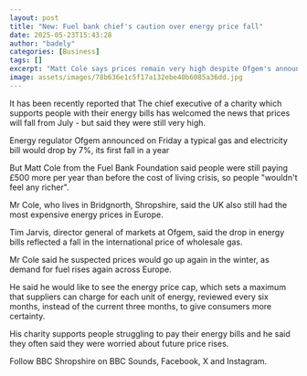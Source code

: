 ```yaml
---
layout: post
title: "New: Fuel bank chief's caution over energy price fall"
date: 2025-05-23T15:43:28
author: "badely"
categories: [Business]
tags: []
excerpt: "Matt Cole says prices remain very high despite Ofgem's announcement that prices will fall in July."
image: assets/images/78b636e1c5f17a132ebe40b6085a36dd.jpg
---
```


It has been recently reported that The chief executive of a charity which supports people with their energy bills has welcomed the news that prices will fall from July - but said they were still very high.

Energy regulator Ofgem announced on Friday a typical gas and electricity bill would drop by 7%, its first fall in a year

But Matt Cole from the Fuel Bank Foundation said people were still paying £500 more per year than before the cost of living crisis, so people "wouldn't feel any richer".

Mr Cole, who lives in Bridgnorth, Shropshire, said the UK also still had the most expensive energy prices in Europe.

Tim Jarvis, director general of markets at Ofgem, said the drop in energy bills reflected a fall in the international price of wholesale gas.

Mr Cole said he suspected prices would go up again in the winter, as demand for fuel rises again across Europe.

He said he would like to see the energy price cap, which sets a maximum that suppliers can charge for each unit of energy, reviewed every six months, instead of the current three months, to give consumers more certainty.

His charity supports people struggling to pay their energy bills and he said they often said they were worried about future price rises.

Follow BBC Shropshire on BBC Sounds, Facebook, X and Instagram. 

